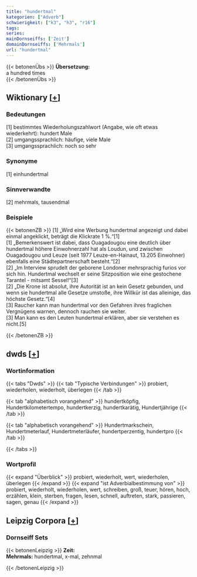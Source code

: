 ```yaml
---
title: "hundertmal"
kategorien: ["Adverb"]
schwierigkeit: ["k3", "h3", "r16"]
tags:
series:
mainDornseiffs: ['Zeit']
domainDornseiffs: ['Mehrmals']
url: "hundertmal"
---
```


{{< betonenÜbs >}}
**Übersetzung:**  
a hundred times  
{{< /betonenÜbs >}}

## Wiktionary [[+](https://de.wiktionary.org/wiki/hundertmal)]

### Bedeutungen
[1] bestimmtes Wiederholungszahlwort (Angabe, wie oft etwas wiederkehrt): hundert Male  
[2] umgangssprachlich: häufige, viele Male  
[3] umgangssprachlich: noch so sehr  

### Synonyme
[1] einhundertmal  

### Sinnverwandte
[2] mehrmals, tausendmal  

### Beispiele
{{< betonenZB >}}
[1] „Wird eine Werbung hundertmal angezeigt und dabei einmal angeklickt, beträgt die Klickrate 1 %.“[1]  
[1] „Bemerkenswert ist dabei, dass Ouagadougou eine deutlich über hundertmal höhere Einwohnerzahl hat als Loudun, und zwischen Ouagadougou und Leuze (seit 1977 Leuze-en-Hainaut, 13.205 Einwohner) ebenfalls eine Städtepartnerschaft besteht.“[2]  
[2] „Im Interview sprudelt der geborene Londoner mehrsprachig furios vor sich hin. Hundertmal wechselt er seine Sitzposition wie eine gestochene Tarantel - mitsamt Sessel!“[3]  
[2] „Die Krone ist absolut, ihre Autorität ist an kein Gesetz gebunden, und wenn sie hundertmal alle Gesetze umstoße, ihre Willkür ist das alleinige, das höchste Gesetz.“[4]  
[3] Raucher kann man hundertmal vor den Gefahren ihres fraglichen Vergnügens warnen, dennoch rauchen sie weiter.  
[3] Man kann es den Leuten hundertmal erklären, aber sie verstehen es nicht.[5]  

{{< /betonenZB >}}


## dwds [[+](https://www.dwds.de/wb/hundertmal)]

### Wortinformation
{{< tabs "Dwds" >}}
{{< tab "Typische Verbindungen" >}}
probiert, wiederholen, wiederholt, überlegen
{{< /tab >}}

{{< tab "alphabetisch vorangehend" >}}
hundertköpfig, Hundertkilometertempo, hundertkerzig, hundertkarätig, Hundertjährige
{{< /tab >}}

{{< tab "alphabetisch vorangehend" >}}
Hundertmarkschein, Hundertmeterlauf, Hundertmeterläufer, hundertperzentig, hundertpro
{{< /tab >}}

{{< /tabs >}}

### Wortprofil
{{< expand "Überblick" >}} probiert, wiederholt, wert, wiederholen, überlegen {{< /expand >}}
{{< expand "ist Adverbialbestimmung von" >}} probiert, wiederholt, wiederholen, wert, schreiben, groß, teuer, hören, hoch, erzählen, klein, sterben, fragen, lesen, schnell, auftreten, stark, passieren, sagen, genau {{< /expand >}}

## Leipzig Corpora [[+](https://corpora.uni-leipzig.de/en/res?word=hundertmal&corpusId=deu_newscrawl-public_2018)]

### Dornseiff Sets
{{< betonenLeipzig >}}
**Zeit:**  
**Mehrmals:** hundertmal, x-mal, zehnmal  

{{< /betonenLeipzig >}}
